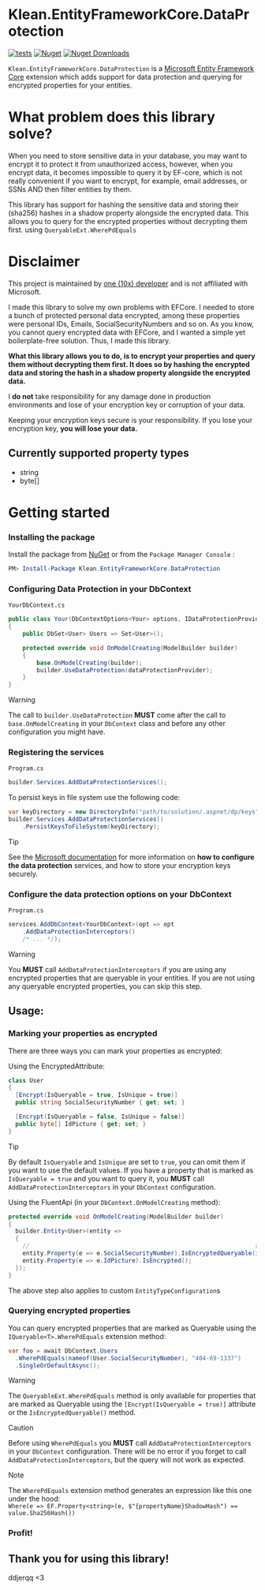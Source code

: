 # Klean.EntityFrameworkCore.DataProtection

[![tests](https://github.com/ddjerqq/Klean.EntityFrameworkCore.DataProtection/actions/workflows/test.yaml/badge.svg)](https://github.com/ddjerqq/Klean.EntityFrameworkCore.DataProtection/actions/workflows/test.yaml)
[![Nuget](https://img.shields.io/nuget/v/Klean.EntityFrameworkCore.DataProtection.svg)](https://www.nuget.org/packages/Klean.EntityFrameworkCore.DataProtection)
[![Nuget Downloads](https://img.shields.io/nuget/dt/Klean.EntityFrameworkCore.DataProtection)](https://www.nuget.org/packages/Klean.EntityFrameworkCore.DataProtection)

`Klean.EntityFrameworkCore.DataProtection` is a [Microsoft Entity Framework Core](https://github.com/aspnet/EntityFrameworkCore) extension which
adds support for data protection and querying for encrypted properties for your entities.

# What problem does this library solve?

When you need to store sensitive data in your database, you may want to encrypt it to protect it from unauthorized access, however, when you
encrypt data, it becomes impossible to query it by EF-core, which is not really convenient if you want to encrypt, for example, email addresses, or SSNs
AND then filter entities by them.

This library has support for hashing the sensitive data and storing their (sha256) hashes in a shadow property alongside the encrypted data.
This allows you to query for the encrypted properties without decrypting them first. using `QueryableExt.WherePdEquals`

# Disclaimer

This project is maintained by [one (10x) developer](https://github.com/ddjerqq) and is not affiliated with Microsoft.

I made this library to solve my own problems with EFCore. I needed to store a bunch of protected personal data encrypted, among these properties were personal IDs, Emails, SocialSecurityNumbers and so on.
As you know, you cannot query encrypted data with EFCore, and I wanted a simple yet boilerplate-free solution. Thus, I made this library.

**What this library allows you to do, is to encrypt your properties and query them without decrypting them first. It does so by hashing the encrypted data and storing the hash in a shadow property alongside the encrypted data.**

I **do not** take responsibility for any damage done in production environments and lose of your encryption key or corruption of your data.

Keeping your encryption keys secure is your responsibility. If you lose your encryption key, **you will lose your data.**

## Currently supported property types

- string
- byte[]

# Getting started

### Installing the package

Install the package from [NuGet](https://www.nuget.org/) or from the `Package Manager Console` :

```powershell
PM> Install-Package Klean.EntityFrameworkCore.DataProtection
```

### Configuring Data Protection in your DbContext

`YourDbContext.cs`

```csharp
public class Your(DbContextOptions<Your> options, IDataProtectionProvider dataProtectionProvider) : DbContext(options)
{
    public DbSet<User> Users => Set<User>();

    protected override void OnModelCreating(ModelBuilder builder)
    {
        base.OnModelCreating(builder);
        builder.UseDataProtection(dataProtectionProvider);
    }
}
```

> [!WARNING]
> The call to `builder.UseDataProtection` **MUST** come after the call to `base.OnModelCreating` in your `DbContext` class
> and before any other configuration you might have.

### Registering the services

`Program.cs`

```csharp
builder.Services.AddDataProtectionServices();
```

To persist keys in file system use the following code:

```csharp
var keyDirectory = new DirectoryInfo("path/to/solution/.aspnet/dp/keys");
builder.Services.AddDataProtectionServices()
    .PersistKeysToFileSystem(keyDirectory);
```

> [!TIP]
> See the [Microsoft documentation](https://docs.microsoft.com/en-us/aspnet/core/security/data-protection/configuration/overview) for more
> information on **how to configure the data protection** services, and how to store your encryption keys securely.

### Configure the data protection options on your DbContext

`Program.cs`
```csharp
services.AddDbContext<YourDbContext>(opt => opt
    .AddDataProtectionInterceptors()
    /* ... */);
```

> [!WARNING]
> You **MUST** call `AddDataProtectionInterceptors` if you are using any encrypted properties that are queryable in your entities.
> If you are not using any queryable encrypted properties, you can skip this step.

## Usage:

### Marking your properties as encrypted

There are three ways you can mark your properties as encrypted:

Using the EncryptedAttribute:
```csharp
class User
{
  [Encrypt(IsQueryable = true, IsUnique = true)]
  public string SocialSecurityNumber { get; set; }

  [Encrypt(IsQueryable = false, IsUnique = false)]
  public byte[] IdPicture { get; set; }
}
```

> [!TIP]
> By default `IsQueryable` and `IsUnique` are set to `true`, you can omit them if you want to use the default values.
> If you have a property that is marked as `IsQueryable = true` and you want to query it, you **MUST** call `AddDataProtectionInterceptors` in your `DbContext` configuration.

Using the FluentApi (in your `DbContext.OnModelCreating` method):
```csharp
protected override void OnModelCreating(ModelBuilder builder)
{
  builder.Entity<User>(entity =>
  {
    //                                                                v defaults to true
    entity.Property(e => e.SocialSecurityNumber).IsEncryptedQueryable(isUnique: true);
    entity.Property(e => e.IdPicture).IsEncrypted();
  });
}
```

The above step also applies to custom `EntityTypeConfiguration`s

### Querying encrypted properties

You can query encrypted properties that are marked as Queryable using the `IQueryable<T>.WherePdEquals` extension method:

```csharp
var foo = await DbContext.Users
  .WherePdEquals(nameof(User.SocialSecurityNumber), "404-69-1337")
  .SingleOrDefaultAsync();
```

> [!WARNING]
> The `QueryableExt.WherePdEquals` method is only available for properties that are marked as Queryable using the `[Encrypt(IsQueryable = true)]` attribute or the
> `IsEncryptedQueryable()` method.

> [!CAUTION]
> Before using `WherePdEquals` you **MUST** call `AddDataProtectionInterceptors` in your `DbContext` configuration.
> There will be no error if you forget to call `AddDataProtectionInterceptors`, but the query will not work as expected.

> [!NOTE]
> The `WherePdEquals` extension method generates an expression like this one under the hood:<br/>
> `Where(e => EF.Property<string>(e, $"{propertyName}ShadowHash") == value.Sha256Hash())`

### Profit!

## Thank you for using this library!

ddjerqq <3